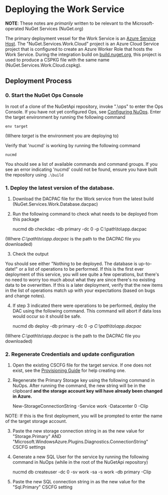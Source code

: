 # Deploying the Work Service
**NOTE**: These notes are _primarily_ written to be relevant to the Microsoft-operated NuGet Services (NuGet.org)

The primary deployment vessel for the Work Service is an [Azure Service Host](../../deployment/AzureHosting.md). The "NuGet.Services.Work.Cloud" project is an Azure Cloud Service project that is configured to create an Azure Worker Role that hosts the Work Service. During the integration build on [build.nuget.org](http://build.nuget.org), this project is used to produce a CSPKG file with the same name (NuGet.Services.Work.Cloud.cspkg).

## Deployment Process

### 0. Start the NuGet Ops Console
In root of a clone of the NuGetApi repository, invoke ".\ops" to enter the Ops Console. If you have not yet configured Ops, see [Configuring NuOps](../../ops/README.md). Enter the target environment by running the following command

	env target

(Where _target_ is the environment you are deploying to)

Verify that 'nucmd' is working by running the following command

	nucmd

You should see a list of available commands and command groups. If you see an error indicating 'nucmd' could not be found, ensure you have built the repository using `.\build`

### 1. Deploy the latest version of the database.
1. Download the DACPAC file for the Work service from the latest build (NuGet.Services.Work.Database.dacpac)

2. Run the following command to check what needs to be deployed from this package

	nucmd db checkdac -db primary -dc 0 -p C:\path\to\app.dacpac

(Where _C:\path\to\app.dacpac_ is the path to the DACPAC file you downloaded)

3. Check the output

You should see either "Nothing to be deployed. The database is up-to-date!" or a list of operations to be performed. If this is the first ever deployment of this service, you will see quite a few operations, but there's no need to worry too much about what they are since there's no existing data to be overwritten. If this is a later deployment, verify that the new items in the list of operations match up with your expectations (based on bugs and change notes).

4. If step 3 indicated there were operations to be performed, deploy the DAC using the following command. This command will abort if data loss would occur so it should be safe.

	nucmd db deploy -db primary -dc 0 -p <em>C:\path\to\app.dacpac</em>

(Where _C:\path\to\app.dacpac_ is the path to the DACPAC file you downloaded)

### 2. Regenerate Credentials and update configuration
1. Open the existing CSCFG file for the target service. If one does not exist, see the [Provisioning Guide](Provisioning.md) for help creating one.

2. Regenerate the Primary Storage key using the following command in NuOps. After running the command, the new string will be in the clipboard **and the storage account key will have already been changed in Azure.**

	New-StorageConnectionString -Service work -Datacenter 0 -Clip

NOTE: If this is the first deployment, you will be prompted to enter the name of the target storage account.

3. Paste the new storage connection string in as the new value for "Storage.Primary" AND "Microsoft.WindowsAzure.Plugins.Diagnostics.ConnectionString" CSCFG settings

4. Generate a new SQL User for the service by running the following command in NuOps (while in the root of the NuGetApi repository)

	nucmd db createuser -dc 0 -sv work -sa -s work -db primary -Clip

5. Paste the new SQL connection string in as the new value for the "Sql.Primary" CSCFG setting
